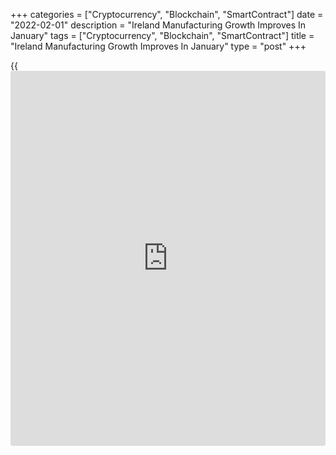 +++
categories = ["Cryptocurrency", "Blockchain", "SmartContract"]
date = "2022-02-01"
description = "Ireland Manufacturing Growth Improves In January"
tags = ["Cryptocurrency", "Blockchain", "SmartContract"]
title = "Ireland Manufacturing Growth Improves In January"
type = "post"
+++

{{<iframe id="large-banner" src="https://www.bounty.group/#slide=23.0" width="100%" height="600" scrolling="no" style="border: 0px solid rgb(216, 221, 230); border-radius: 3px;">}}

Ireland's manufacturing growth improved in January, data from IHS Markit
showed on Tuesday.

The factory Purchasing Managers' Index rose to 59.4 in January from 58.3
in December.

This was the highest reading since April 2021. Any reading above 50.0
indicates expansion in the sector.

Demand for manufacturing goods rose for the eleventh straight month in
January and export orders increased.

New [business][1] inflow accelerated in January and production increased
for the eleventh month in a row, albeit at the weakest rate since March.

Output growth eased in January and inventories of finished goods fell
for the seventh straight month.

Backlogs of work rose further in January and the number of workforce
increased. Input lead time lengthened to a greater extend.

Both the input and output prices increased at the slowest rate since
August last year, albeit remaining among the highest on record.

"Manufacturers were very positive on the 12-month outlook for
production, with the recovery from the pandemic expected to continue in
2022 and new business growing," Oliver Mangan, AIB chief economist,
said.

For comments and feedback [contact](https://www.playgroundfx.com/contact/): editorial@rtt[news](https://www.letsplayfx.com/blog/forex-news-website/).com

[Economic News][2]

 **What parts of the world are seeing the best (and worst) economic
performances lately? Click[here][3] to check out our [Econ Scorecard][3]
and find out! See up-to-the-moment [ranking](https://www.playgroundfx.com/blog/crypto-exchange-ranking/)s for the best and worst
performers in [GDP][4], [unemployment rate][5], [inflation][6] and much
more.**

   1. www.rtt[news](https://www.letsplayfx.com/blog/forex-news-website/).com/Content/Business.aspx
   2. www.rtt[news](https://www.letsplayfx.com/blog/forex-news-website/).com/Content/EconomicNews.aspx
   3. www.rtt[news](https://www.letsplayfx.com/blog/forex-news-website/).com/economic-scorecard/world-rank/industrial-production/highest-performance.aspx
   4. www.rtt[news](https://www.letsplayfx.com/blog/forex-news-website/).com/economic-scorecard/world-rank/GDP/highest-performance.aspx
   5. www.rtt[news](https://www.letsplayfx.com/blog/forex-news-website/).com/economic-scorecard/world-rank/unemployment-rate/lowest-performance.aspx
   6. www.rtt[news](https://www.letsplayfx.com/blog/forex-news-website/).com/economic-scorecard/world-rank/CPI/highest-performance.aspx